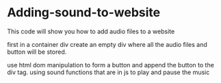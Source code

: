 # Adding-sound-to-website
This code will show you how to add audio files to a website

first in a container div create an empty div where all the audio files and button will be stored.

use html dom manipulation to form a button and append the button to the div tag. 
using sound functions that are in js to play and pause the music
